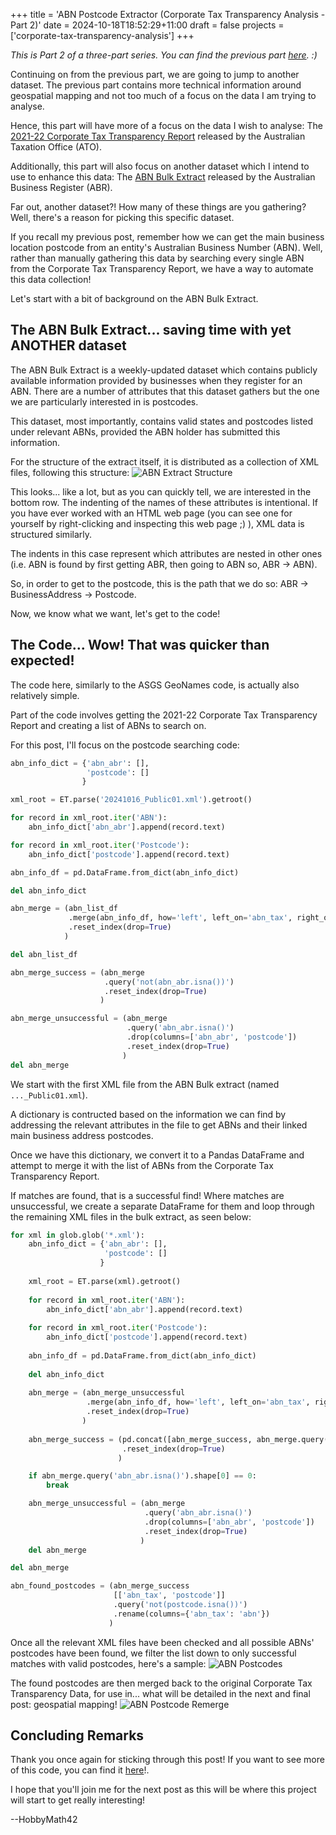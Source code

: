 +++
title = 'ABN Postcode Extractor (Corporate Tax Transparency Analysis - Part 2)'
date = 2024-10-18T18:52:29+11:00
draft = false
projects = ['corporate-tax-transparency-analysis']
+++

*This is Part 2 of a three-part series. You can find the previous part [here](https://hbbymth42.github.io/posts/asgs-geonames-pipeline-corporate-tax-transparency-analysis-part-1/). :)*

Continuing on from the previous part, we are going to jump to another dataset. The previous part contains more technical information around geospatial mapping and not too much of a focus on the data I am trying to analyse.

Hence, this part will have more of a focus on the data I wish to analyse: The [2021-22 Corporate Tax Transparency Report](https://data.gov.au/data/dataset/corporate-transparency) released by the Australian Taxation Office (ATO).

Additionally, this part will also focus on another dataset which I intend to use to enhance this data: The [ABN Bulk Extract](https://data.gov.au/data/dataset/abn-bulk-extract) released by the Australian Business Register (ABR).

Far out, another dataset?! How many of these things are you gathering? Well, there's a reason for picking this specific dataset.

If you recall my previous post, remember how we can get the main business location postcode from an entity's Australian Business Number (ABN). Well, rather than manually gathering this data by searching every single ABN from the Corporate Tax Transparency Report, we have a way to automate this data collection!

Let's start with a bit of background on the ABN Bulk Extract.

## The ABN Bulk Extract... saving time with yet ANOTHER dataset

The ABN Bulk Extract is a weekly-updated dataset which contains publicly available information provided by businesses when they register for an ABN. There are a number of attributes that this dataset gathers but the one we are particularly interested in is postcodes.

This dataset, most importantly, contains valid states and postcodes listed under relevant ABNs, provided the ABN holder has submitted this information.

For the structure of the extract itself, it is distributed as a collection of XML files, following this structure:
![ABN Extract Structure](./abn-extract-structure.png)

This looks... like a lot, but as you can quickly tell, we are interested in the bottom row. The indenting of the names of these attributes is intentional. If you have ever worked with an HTML web page (you can see one for yourself by right-clicking and inspecting this web page ;) ), XML data is structured similarly.

The indents in this case represent which attributes are nested in other ones (i.e. ABN is found by first getting ABR, then going to ABN so, ABR -> ABN).

So, in order to get to the postcode, this is the path that we do so: ABR -> BusinessAddress -> Postcode.

Now, we know what we want, let's get to the code!

## The Code... Wow! That was quicker than expected!

The code here, similarly to the ASGS GeoNames code, is actually also relatively simple.

Part of the code involves getting the 2021-22 Corporate Tax Transparency Report and creating a list of ABNs to search on.

For this post, I'll focus on the postcode searching code:
```python
abn_info_dict = {'abn_abr': [],
                 'postcode': []
                }

xml_root = ET.parse('20241016_Public01.xml').getroot()

for record in xml_root.iter('ABN'):
    abn_info_dict['abn_abr'].append(record.text)

for record in xml_root.iter('Postcode'):
    abn_info_dict['postcode'].append(record.text)

abn_info_df = pd.DataFrame.from_dict(abn_info_dict)

del abn_info_dict

abn_merge = (abn_list_df
             .merge(abn_info_df, how='left', left_on='abn_tax', right_on='abn_abr')
             .reset_index(drop=True)
            )

del abn_list_df

abn_merge_success = (abn_merge
                     .query('not(abn_abr.isna())')
                     .reset_index(drop=True)
                    )

abn_merge_unsuccessful = (abn_merge
                          .query('abn_abr.isna()')
                          .drop(columns=['abn_abr', 'postcode'])
                          .reset_index(drop=True)
                         )
del abn_merge
```

We start with the first XML file from the ABN Bulk extract (named ```..._Public01.xml```).

A dictionary is contructed based on the information we can find by addressing the relevant attributes in the file to get ABNs and their linked main business address postcodes.

Once we have this dictionary, we convert it to a Pandas DataFrame and attempt to merge it with the list of ABNs from the Corporate Tax Transparency Report.

If matches are found, that is a successful find! Where matches are unsuccessful, we create a separate DataFrame for them and loop through the remaining XML files in the bulk extract, as seen below:
```python
for xml in glob.glob('*.xml'):
    abn_info_dict = {'abn_abr': [],
                     'postcode': []
                    }
    
    xml_root = ET.parse(xml).getroot()
    
    for record in xml_root.iter('ABN'):
        abn_info_dict['abn_abr'].append(record.text)
    
    for record in xml_root.iter('Postcode'):
        abn_info_dict['postcode'].append(record.text)
    
    abn_info_df = pd.DataFrame.from_dict(abn_info_dict)
    
    del abn_info_dict  
    
    abn_merge = (abn_merge_unsuccessful
                 .merge(abn_info_df, how='left', left_on='abn_tax', right_on='abn_abr')
                 .reset_index(drop=True)
                )
    
    abn_merge_success = (pd.concat([abn_merge_success, abn_merge.query('not(abn_abr.isna())')])
                         .reset_index(drop=True)
                        )

    if abn_merge.query('abn_abr.isna()').shape[0] == 0:
        break

    abn_merge_unsuccessful = (abn_merge
                              .query('abn_abr.isna()')
                              .drop(columns=['abn_abr', 'postcode'])
                              .reset_index(drop=True)
                             )
    del abn_merge

del abn_merge

abn_found_postcodes = (abn_merge_success
                       [['abn_tax', 'postcode']]
                       .query('not(postcode.isna())')
                       .rename(columns={'abn_tax': 'abn'})
                      )
```

Once all the relevant XML files have been checked and all possible ABNs' postcodes have been found, we filter the list down to only successful matches with valid postcodes, here's a sample:
![ABN Postcodes](./abn-postcodes.png)

The found postcodes are then merged back to the original Corporate Tax Transparency Data, for use in... what will be detailed in the next and final post: geospatial mapping!
![ABN Postcode Remerge](./abn-postcode-remerge.png)

## Concluding Remarks

Thank you once again for sticking through this post! If you want to see more of this code, you can find it [here](https://github.com/hbbymth42/abn_postcode_extractor)!.

I hope that you'll join me for the next post as this will be where this project will start to get really interesting!

--HobbyMath42
